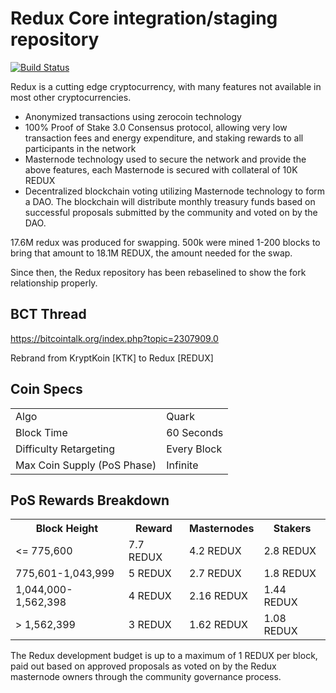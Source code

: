 Redux Core integration/staging repository
=====================================

[![Build Status](https://travis-ci.org/reduxproject/Redux.svg?branch=master)](https://travis-ci.org/reduxproject/Redux)

Redux is a cutting edge cryptocurrency, with many features not available in most other cryptocurrencies.
- Anonymized transactions using zerocoin technology
- 100% Proof of Stake 3.0 Consensus protocol, allowing very low transaction fees and energy expenditure, and staking rewards to all participants in the network
- Masternode technology used to secure the network and provide the above features, each Masternode is secured
  with collateral of 10K REDUX
- Decentralized blockchain voting utilizing Masternode technology to form a DAO. The blockchain will distribute monthly treasury funds based on successful proposals submitted by the community and voted on by the DAO.

17.6M redux was produced for swapping. 500k were mined 1-200 blocks to bring that amount to 18.1M REDUX, the amount needed for the swap.

Since then, the Redux repository has been rebaselined to show the fork relationship properly.

## BCT Thread ##

https://bitcointalk.org/index.php?topic=2307909.0

Rebrand from KryptKoin [KTK] to Redux [REDUX]

## Coin Specs ##
<table>
<tr><td>Algo</td><td>Quark</td></tr>
<tr><td>Block Time</td><td>60 Seconds</td></tr>
<tr><td>Difficulty Retargeting</td><td>Every Block</td></tr>
<tr><td>Max Coin Supply (PoS Phase)</td><td>Infinite</td></tr>
</table>

## PoS Rewards Breakdown ##

<table>
<th>Block Height</th><th>Reward</th><th>Masternodes</th><th>Stakers</th>
<tr><td><= 775,600</td><td>7.7 REDUX</td><td>4.2 REDUX</td><td>2.8 REDUX</td></tr>
<tr><td>775,601-1,043,999</td><td>5 REDUX</td><td>2.7 REDUX</td><td>1.8 REDUX</td></tr>
<tr><td>1,044,000-1,562,398</td><td>4 REDUX</td><td>2.16 REDUX</td><td>1.44 REDUX</td></tr>
<tr><td>> 1,562,399</td><td>3 REDUX</td><td>1.62 REDUX</td><td>1.08 REDUX</td></tr>
</table>

The Redux development budget is up to a maximum of 1 REDUX per block, paid out based on approved proposals as voted on by the Redux masternode owners through the community governance process.
